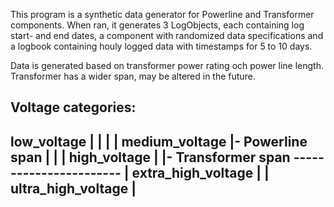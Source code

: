 This program is a synthetic data generator for Powerline and Transformer components. 
When ran, it generates 3 LogObjects, each containing log start- and end dates, a component with randomized data specifications and a logbook containing houly logged data with timestamps for 5 to 10 days.

Data is generated based on transformer power rating och power line length. Transformer has a wider span, may be altered in the future.

Voltage categories:
----------------------------------------------
low_voltage           |                      |
                      |                      |
medium_voltage        |- Powerline span      |
                      |                      |
high_voltage          |                      |- Transformer span
-----------------------                      |
extra_high_voltage                           |
                                             |
ultra_high_voltage                           |
----------------------------------------------

